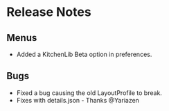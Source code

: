# Release Notes

## Menus

+ Added a KitchenLib Beta option in preferences.

## Bugs

* Fixed a bug causing the old LayoutProfile to break.
* Fixes with details.json - Thanks @Yariazen